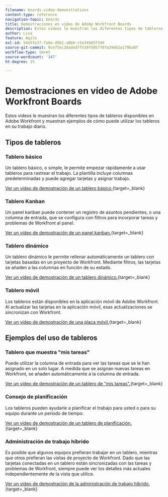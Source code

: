 ```yaml
---
filename: boards-video-demonstrations
content-type: reference
navigation-topic: boards
title: Demostraciones en vídeo de Adobe Workfront Boards
description: Estos vídeos le muestran los diferentes tipos de tableros disponibles en Adobe Workfront y muestran ejemplos de cómo puede utilizar los tableros en su trabajo diario.
author: Lisa
feature: Agile
exl-id: 54a5fe37-7a0a-45b1-a0bb-c5e345d3f34d
source-git-commit: 9ce75ec2daded7f53975857707a39d42a179ba0f
workflow-type: tm+mt
source-wordcount: '347'
ht-degree: 1%

---
```


# Demostraciones en vídeo de Adobe Workfront Boards

<!--Audited: 12/2023-->

Estos vídeos le muestran los diferentes tipos de tableros disponibles en Adobe Workfront y muestran ejemplos de cómo puede utilizar los tableros en su trabajo diario.

## Tipos de tableros

### Tablero básico

Un tablero básico, o simple, le permite empezar rápidamente a usar tableros para rastrear el trabajo. La plantilla incluye columnas predeterminadas y puede agregar tarjetas y asignar trabajo.

[Ver un vídeo de demostración de un tablero básico.](https://video.tv.adobe.com/v/3416382/){target=_blank}

### Tablero Kanban

Un panel kanban puede contener un registro de asuntos pendientes, o una columna de entrada, que se configura con filtros para incorporar tareas y problemas de Workfront al panel.

[Ver un vídeo de demostración de un panel kanban.](https://video.tv.adobe.com/v/3416383/){target=_blank}

### Tablero dinámico

Un tablero dinámico le permite rellenar automáticamente un tablero con tarjetas basadas en un proyecto de Workfront. Mediante filtros, las tarjetas se añaden a las columnas en función de su estado.

[Ver un vídeo de demostración de un tablero dinámico.](https://video.tv.adobe.com/v/3422404/){target=_blank}

### Tablero móvil

Los tableros están disponibles en la aplicación móvil de Adobe Workfront. Al actualizar las tarjetas en la aplicación móvil, esas actualizaciones se sincronizan con Workfront.

[Ver un vídeo de demostración de una placa móvil.](https://video.tv.adobe.com/v/3416379/){target=_blank}

## Ejemplos del uso de tableros

### Tablero que muestra &quot;mis tareas&quot;

Puede utilizar la columna de entrada para ver las tareas que se le han asignado en un solo lugar. A medida que se asignan nuevas tareas en Workfront, se añaden automáticamente a la columna de entrada.

[Ver un vídeo de demostración de un tablero de &quot;mis tareas&quot;.](https://video.tv.adobe.com/v/3416378/){target=_blank}

### Consejo de planificación

Los tableros pueden ayudarle a planificar el trabajo para usted o para su equipo durante un período de tiempo.

[Ver un vídeo de demostración de un tablero de planificación.](https://video.tv.adobe.com/v/3416380/){target=_blank}

### Administración de trabajo híbrido

Es posible que algunos equipos prefieran trabajar en un tablero, mientras que otros prefieran las vistas de proyecto de Workfront. Dado que las tarjetas conectadas en un tablero están sincronizadas con las tareas y problemas de Workfront, siempre puede ver los detalles más actuales independientemente de la vista que utilice.

[Ver un vídeo de demostración de la administración de trabajo híbrido.](https://video.tv.adobe.com/v/3416381/){target=_blank}
